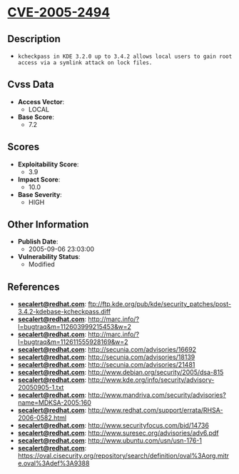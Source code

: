 
# [CVE-2005-2494](https://cve.mitre.org/cgi-bin/cvename.cgi?name=CVE-2005-2494)

## Description

- `kcheckpass in KDE 3.2.0 up to 3.4.2 allows local users to gain root access via a symlink attack on lock files.`

## Cvss Data

- **Access Vector**:
  - LOCAL
- **Base Score**:
  - 7.2

## Scores

- **Exploitability Score**:
  - 3.9
- **Impact Score**:
  - 10.0
- **Base Severity**:
  - HIGH

## Other Information

- **Publish Date**:
  - 2005-09-06 23:03:00
- **Vulnerability Status**:
  - Modified

## References

- **secalert@redhat.com**: ftp://ftp.kde.org/pub/kde/security_patches/post-3.4.2-kdebase-kcheckpass.diff
- **secalert@redhat.com**: http://marc.info/?l=bugtraq&m=112603999215453&w=2
- **secalert@redhat.com**: http://marc.info/?l=bugtraq&m=112611555928169&w=2
- **secalert@redhat.com**: http://secunia.com/advisories/16692
- **secalert@redhat.com**: http://secunia.com/advisories/18139
- **secalert@redhat.com**: http://secunia.com/advisories/21481
- **secalert@redhat.com**: http://www.debian.org/security/2005/dsa-815
- **secalert@redhat.com**: http://www.kde.org/info/security/advisory-20050905-1.txt
- **secalert@redhat.com**: http://www.mandriva.com/security/advisories?name=MDKSA-2005:160
- **secalert@redhat.com**: http://www.redhat.com/support/errata/RHSA-2006-0582.html
- **secalert@redhat.com**: http://www.securityfocus.com/bid/14736
- **secalert@redhat.com**: http://www.suresec.org/advisories/adv6.pdf
- **secalert@redhat.com**: http://www.ubuntu.com/usn/usn-176-1
- **secalert@redhat.com**: https://oval.cisecurity.org/repository/search/definition/oval%3Aorg.mitre.oval%3Adef%3A9388
